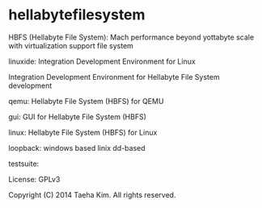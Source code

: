 hellabytefilesystem
===================

HBFS (Hellabyte File System): Mach performance beyond yottabyte scale with virtualization support file system

linuxide: Integration Development Environment for Linux

Integration Development Environment for Hellabyte File System development

qemu: Hellabyte File System (HBFS) for QEMU

gui: GUI for Hellabyte File System (HBFS)

linux: Hellabyte File System (HBFS) for Linux

loopback: windows based
          linix dd-based

testsuite:


License: GPLv3 

Copyright (C) 2014 Taeha Kim. All rights reserved.
